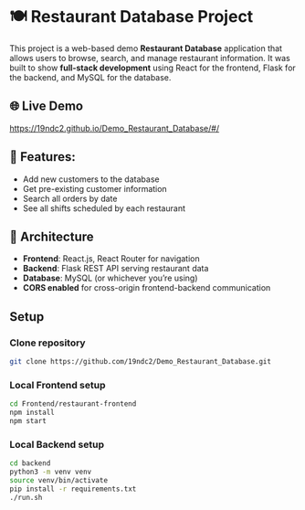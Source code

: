 # 🍽️ Restaurant Database Project
This project is a web-based demo **Restaurant Database** application that allows users to browse, search, and manage restaurant information. It was built to show **full-stack development** using React for the frontend, Flask for the backend, and MySQL for the database.  

## 🌐 Live Demo
https://19ndc2.github.io/Demo_Restaurant_Database/#/

## 📲 Features:
- Add new customers to the database
- Get pre-existing customer information
- Search all orders by date
- See all shifts scheduled by each restaurant

## 🔨 Architecture
- **Frontend**: React.js, React Router for navigation 
- **Backend**: Flask REST API serving restaurant data  
- **Database**: MySQL (or whichever you’re using)  
- **CORS enabled** for cross-origin frontend-backend communication  

## Setup

### Clone repository
```bash
git clone https://github.com/19ndc2/Demo_Restaurant_Database.git
```

### Local Frontend setup
```bash
cd Frontend/restaurant-frontend
npm install
npm start
```

### Local Backend setup
```bash
cd backend
python3 -m venv venv
source venv/bin/activate
pip install -r requirements.txt
./run.sh
```
